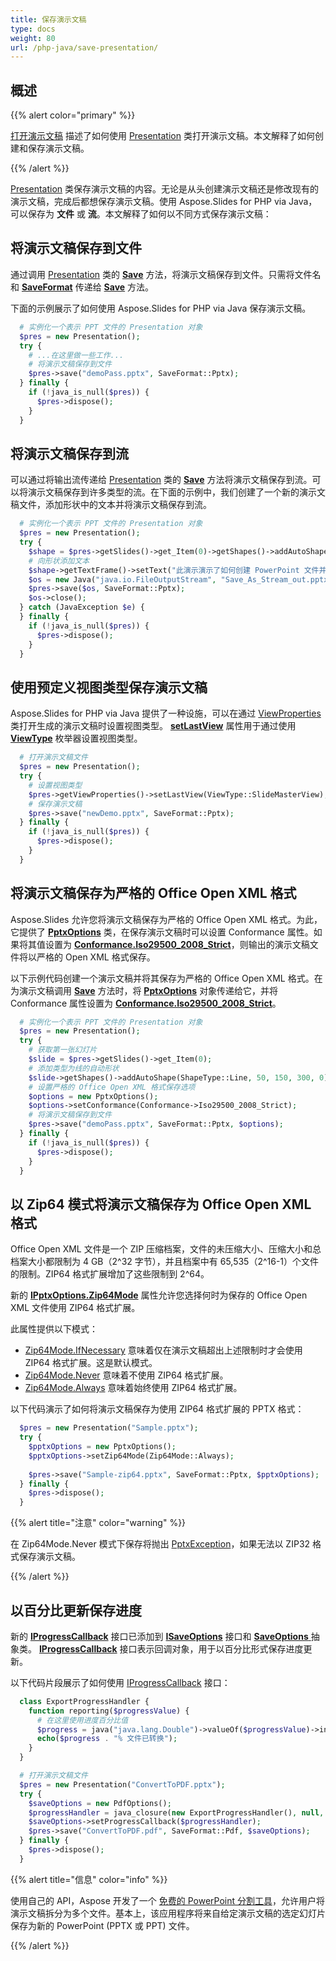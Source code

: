 ```yaml
---
title: 保存演示文稿
type: docs
weight: 80
url: /php-java/save-presentation/
---
```


## **概述**
{{% alert color="primary" %}} 

[打开演示文稿](/slides/php-java/open-presentation/) 描述了如何使用 [Presentation](https://reference.aspose.com/slides/php-java/aspose.slides/Presentation) 类打开演示文稿。本文解释了如何创建和保存演示文稿。

{{% /alert %}} 

[Presentation](https://reference.aspose.com/slides/php-java/aspose.slides/Presentation) 类保存演示文稿的内容。无论是从头创建演示文稿还是修改现有的演示文稿，完成后都想保存演示文稿。使用 Aspose.Slides for PHP via Java，可以保存为 **文件** 或 **流**。本文解释了如何以不同方式保存演示文稿：

## **将演示文稿保存到文件**
通过调用 [Presentation](https://reference.aspose.com/slides/php-java/aspose.slides/Presentation) 类的 [**Save**](https://reference.aspose.com/slides/php-java/aspose.slides/Presentation#save-java.lang.String-int-) 方法，将演示文稿保存到文件。只需将文件名和 [**SaveFormat**](https://reference.aspose.com/slides/php-java/aspose.slides/SaveFormat) 传递给 [**Save**](https://reference.aspose.com/slides/php-java/aspose.slides/Presentation#save-java.lang.String-int-) 方法。

下面的示例展示了如何使用 Aspose.Slides for PHP via Java 保存演示文稿。

```php
  # 实例化一个表示 PPT 文件的 Presentation 对象
  $pres = new Presentation();
  try {
    # ...在这里做一些工作...
    # 将演示文稿保存到文件
    $pres->save("demoPass.pptx", SaveFormat::Pptx);
  } finally {
    if (!java_is_null($pres)) {
      $pres->dispose();
    }
  }
```

## **将演示文稿保存到流**
可以通过将输出流传递给 [Presentation](https://reference.aspose.com/slides/php-java/aspose.slides/Presentation) 类的 [**Save**](https://reference.aspose.com/slides/php-java/aspose.slides/Presentation#save-java.io.OutputStream-int-) 方法将演示文稿保存到流。可以将演示文稿保存到许多类型的流。在下面的示例中，我们创建了一个新的演示文稿文件，添加形状中的文本并将演示文稿保存到流。

```php
  # 实例化一个表示 PPT 文件的 Presentation 对象
  $pres = new Presentation();
  try {
    $shape = $pres->getSlides()->get_Item(0)->getShapes()->addAutoShape(ShapeType::Rectangle, 200, 200, 200, 200);
    # 向形状添加文本
    $shape->getTextFrame()->setText("此演示演示了如何创建 PowerPoint 文件并将其保存到流。");
    $os = new Java("java.io.FileOutputStream", "Save_As_Stream_out.pptx");
    $pres->save($os, SaveFormat::Pptx);
    $os->close();
  } catch (JavaException $e) {
  } finally {
    if (!java_is_null($pres)) {
      $pres->dispose();
    }
  }
```

## **使用预定义视图类型保存演示文稿**
Aspose.Slides for PHP via Java 提供了一种设施，可以在通过 [ViewProperties](https://reference.aspose.com/slides/php-java/aspose.slides/ViewProperties) 类打开生成的演示文稿时设置视图类型。 [**setLastView**](https://reference.aspose.com/slides/php-java/aspose.slides/ViewProperties#setLastView-int-) 属性用于通过使用 [**ViewType**](https://reference.aspose.com/slides/php-java/aspose.slides/ViewType) 枚举器设置视图类型。

```php
  # 打开演示文稿文件
  $pres = new Presentation();
  try {
    # 设置视图类型
    $pres->getViewProperties()->setLastView(ViewType::SlideMasterView);
    # 保存演示文稿
    $pres->save("newDemo.pptx", SaveFormat::Pptx);
  } finally {
    if (!java_is_null($pres)) {
      $pres->dispose();
    }
  }
```

## **将演示文稿保存为严格的 Office Open XML 格式**
Aspose.Slides 允许您将演示文稿保存为严格的 Office Open XML 格式。为此，它提供了 [**PptxOptions**](https://reference.aspose.com/slides/php-java/aspose.slides/pptxoptions) 类，在保存演示文稿时可以设置 Conformance 属性。如果将其值设置为 [**Conformance.Iso29500_2008_Strict**](https://reference.aspose.com/slides/php-java/aspose.slides/Conformance#Iso29500_2008_Strict)，则输出的演示文稿文件将以严格的 Open XML 格式保存。

以下示例代码创建一个演示文稿并将其保存为严格的 Office Open XML 格式。在为演示文稿调用 [**Save**](https://reference.aspose.com/slides/php-java/aspose.slides/Presentation#save-java.lang.String-int-com.aspose.slides.ISaveOptions-) 方法时，将 [**PptxOptions**](https://reference.aspose.com/slides/php-java/aspose.slides/pptxoptions) 对象传递给它，并将 Conformance 属性设置为 [**Conformance.Iso29500_2008_Strict**](https://reference.aspose.com/slides/php-java/aspose.slides/Conformance#Iso29500_2008_Strict)。

```php
  # 实例化一个表示 PPT 文件的 Presentation 对象
  $pres = new Presentation();
  try {
    # 获取第一张幻灯片
    $slide = $pres->getSlides()->get_Item(0);
    # 添加类型为线的自动形状
    $slide->getShapes()->addAutoShape(ShapeType::Line, 50, 150, 300, 0);
    # 设置严格的 Office Open XML 格式保存选项
    $options = new PptxOptions();
    $options->setConformance(Conformance->Iso29500_2008_Strict);
    # 将演示文稿保存到文件
    $pres->save("demoPass.pptx", SaveFormat::Pptx, $options);
  } finally {
    if (!java_is_null($pres)) {
      $pres->dispose();
    }
  }
```

## **以 Zip64 模式将演示文稿保存为 Office Open XML 格式**
Office Open XML 文件是一个 ZIP 压缩档案，文件的未压缩大小、压缩大小和总档案大小都限制为 4 GB（2^32 字节），并且档案中有 65,535（2^16-1）个文件的限制。ZIP64 格式扩展增加了这些限制到 2^64。

新的 [**IPptxOptions.Zip64Mode**](https://reference.aspose.com/slides/php-java/aspose.slides/zip64mode/) 属性允许您选择何时为保存的 Office Open XML 文件使用 ZIP64 格式扩展。

此属性提供以下模式：

- [Zip64Mode.IfNecessary](https://reference.aspose.com/slides/php-java/aspose.slides/zip64mode/#IfNecessary) 意味着仅在演示文稿超出上述限制时才会使用 ZIP64 格式扩展。这是默认模式。
- [Zip64Mode.Never](https://reference.aspose.com/slides/php-java/aspose.slides/zip64mode/#Never) 意味着不使用 ZIP64 格式扩展。 
- [Zip64Mode.Always](https://reference.aspose.com/slides/php-java/aspose.slides/zip64mode/#Always) 意味着始终使用 ZIP64 格式扩展。

以下代码演示了如何将演示文稿保存为使用 ZIP64 格式扩展的 PPTX 格式：

```php
  $pres = new Presentation("Sample.pptx");
  try {
    $pptxOptions = new PptxOptions();
    $pptxOptions->setZip64Mode(Zip64Mode::Always);
    
    $pres->save("Sample-zip64.pptx", SaveFormat::Pptx, $pptxOptions);
  } finally {
    $pres->dispose();
  }
```

{{% alert title="注意" color="warning" %}}

在 Zip64Mode.Never 模式下保存将抛出 [PptxException](https://reference.aspose.com/slides/php-java/aspose.slides/pptxexception/)，如果无法以 ZIP32 格式保存演示文稿。

{{% /alert %}}

## **以百分比更新保存进度**
新的 [**IProgressCallback**](https://reference.aspose.com/slides/php-java/aspose.slides/IProgressCallback) 接口已添加到 [**ISaveOptions**](https://reference.aspose.com/slides/php-java/aspose.slides/ISaveOptions) 接口和 [**SaveOptions** ](https://reference.aspose.com/slides/php-java/aspose.slides/SaveOptions) 抽象类。 [**IProgressCallback**](https://reference.aspose.com/slides/php-java/aspose.slides/IProgressCallback) 接口表示回调对象，用于以百分比形式保存进度更新。  

以下代码片段展示了如何使用 [IProgressCallback](https://reference.aspose.com/slides/php-java/aspose.slides/IProgressCallback) 接口：

```php
  class ExportProgressHandler {
    function reporting($progressValue) {
      # 在这里使用进度百分比值
      $progress = java("java.lang.Double")->valueOf($progressValue)->intValue();
      echo($progress . "% 文件已转换");
    }
  }

  # 打开演示文稿文件
  $pres = new Presentation("ConvertToPDF.pptx");
  try {
    $saveOptions = new PdfOptions();
    $progressHandler = java_closure(new ExportProgressHandler(), null, java("com.aspose.slides.IProgressCallback"));
    $saveOptions->setProgressCallback($progressHandler);
    $pres->save("ConvertToPDF.pdf", SaveFormat::Pdf, $saveOptions);
  } finally {
    $pres->dispose();
  }
```

{{% alert title="信息" color="info" %}}

使用自己的 API，Aspose 开发了一个 [免费的 PowerPoint 分割工具](https://products.aspose.app/slides/splitter)，允许用户将演示文稿拆分为多个文件。基本上，该应用程序将来自给定演示文稿的选定幻灯片保存为新的 PowerPoint (PPTX 或 PPT) 文件。 

{{% /alert %}}